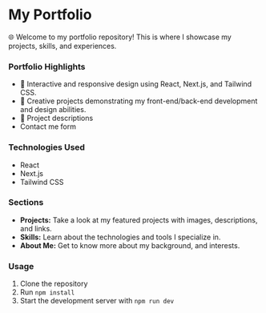 # My Portfolio

🌐 Welcome to my portfolio repository! This is where I showcase my projects, skills, and experiences.

### Portfolio Highlights
- 🚀 Interactive and responsive design using React, Next.js, and Tailwind CSS.
- 🎨 Creative projects demonstrating my front-end/back-end development and design abilities.
- 📝 Project descriptions
- Contact me form

### Technologies Used
- React
- Next.js
- Tailwind CSS


### Sections
- **Projects:** Take a look at my featured projects with images, descriptions, and links.
- **Skills:** Learn about the technologies and tools I specialize in.
- **About Me:** Get to know more about my background, and interests.

### Usage
1. Clone the repository
2. Run `npm install`
3. Start the development server with `npm run dev`
